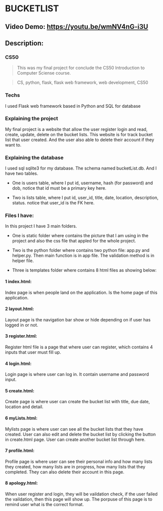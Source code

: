 # BUCKETLIST
## Video Demo:  <https://youtu.be/wmNV4nG-i3U>
## Description:
### CS50
>This was my final project for conclude the CS50 Introduction to Computer Sciense course.

>CS, python, flask, flask web framework, web development, CS50

### Techs
I used Flask web framework based in Python and SQL for database

### Explaining the project
My final project is a website that allow the user register login and read, create, update, delete on the bucket lists. This website is for track bucket list that user created. And the user also able to delete their account if they want to.

### Explaining the database
I used sql sqlite3 for my database. The schema named bucketList.db. And I have two tables.

- One is users table, where I put id, username, hash (for password) and dob, notice that id must be a primary key here.

- Two is lists table, where I put id, user_id, title, date, location, description, status. notice that user_id is the FK here.

### Files I have:
In this project I have 3 main folders.

- One is static folder where contains the picture that I am using in the project and also the css file that appled for the whole project.

- Two is the python folder where contains two python file: app.py and helper.py. Then main function is in app file. The validation method is in helper file.

- Three is templates folder where contains 8 html files as showing below:
#### 1 index.html:
Index page is when people land on the application. Is the home page of this application.
#### 2 layout.html:
Layout page is the navigation bar show or hide depending on if user has logged in or not. 
#### 3 register.html: 
Register html file is a page that where user can register, which contains 4 inputs that user must fill up. 
#### 4 login.html:
Login page is where user can log in. It contain username and password input.
#### 5 create.html:
Create page is where user can create the bucket list with title, due date, location and detail.
#### 6 myLists.html:
Mylists page is where user can see all the bucket lists that they have created. User can also edit and delete the bucket list by clicking the button in create.html page. User can create another bucket list through here.
#### 7 profile.html:
Profile page is where user can see their personal info and how many lists they created, how many lists are in progress, how many lists that they completed. They can also delete their account in this page.
#### 8 apology.html:
When user register and login, they will be vaildation check, if the user failed the vaildation, then this page will show up. The porpuse of this page is to remind user what is the correct format. 

 


